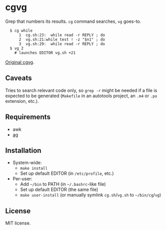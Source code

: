 cgvg
====
Grep that numbers its results.
`cg` command searches, `vg` goes-to.

```
  $ cg while
      1  cg.sh:23:  while read -r REPLY ; do
      2  vg.sh:21:while test ! -z "$n1" ; do
      3  vg.sh:29:  while read -r REPLY ; do
  $ vg 2
    # launches EDITOR vg.sh +21
```

[Original cgvg](http://uzix.org/cgvg.html).

Caveats
-------
Tries to search relevant code only, so `grep -r` might be needed
if a file is expected to be generated (`Makefile` in an autotools project,
an `.m4` or `.po` extension, etc.).

Requirements
------------
- awk
- [ag](https://github.com/ggreer/the_silver_searcher.git)

Installation
------------
- System-wide:
  * `make install`
  * Set up default EDITOR (in `/etc/profile`, etc.)
- Per-user:
  * Add `~/bin` to PATH (in `~/.bashrc`-like file)
  * Set up default EDITOR (the same file)
  * `make user-install` (or manually symlink `cg.sh`/`vg.sh` to `~/bin/cg`/`vg`)

License
-------
MIT license.
